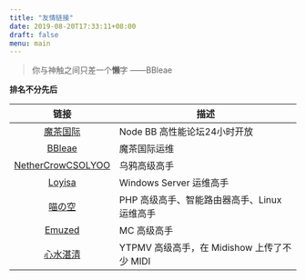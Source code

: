 ```yaml
---
title: "友情链接"
date: 2019-08-20T17:33:11+08:00
draft: false
menu: main
---
```


>你与神触之间只差一个**懒**字  ——BBleae

**排名不分先后**

链接 | 描述
:------------------------------------:|----
[魔茶国际](https://magictea.xyz/)      | Node BB 高性能论坛24小时开放
[BBleae](//baka.studio)               | 魔茶国际运维
[NetherCrowCSOLYOO](//www.utsuho.win) | 乌鸦高级高手
[Loyisa](https://loyisa.cn/)          | Windows Server 运维高手
[喵の空](https://utsuho.cn/)           | PHP 高级高手、智能路由器高手、Linux 运维高手
[Emuzed](https://emuzed.ink)          | MC 高级高手
[心水湛清](https://xszq.tk)            | YTPMV 高级高手，在 Midishow 上传了不少 MIDI
